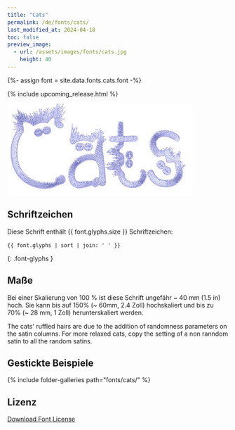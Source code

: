 ```yaml
---
title: "Cats"
permalink: /de/fonts/cats/
last_modified_at: 2024-04-18
toc: false
preview_image:
  - url: /assets/images/fonts/cats.jpg
    height: 40
---
```

{%- assign font = site.data.fonts.cats.font -%}

{% include upcoming_release.html %} 

![Cats](/assets/images/fonts/cats.jpg)
  
## Schriftzeichen

Diese Schrift enthält  {{ font.glyphs.size }} Schriftzeichen:

```
{{ font.glyphs | sort | join: ' ' }}
```
{: .font-glyphs }

## Maße

Bei einer Skalierung von 100 % ist diese Schrift ungefähr ~ 40 mm (1.5 in) hoch. Sie kann bis auf 150% (~ 60mm, 2.4 Zoll) hochskaliert und bis zu 70% (~ 28 mm, 1 Zoll) herunterskaliert werden.



The cats' ruffled hairs are due to the addition of randomness parameters on the satin columns. For more relaxed cats, copy the setting of a non  ranndom satin  to all the random satins.

## Gestickte Beispiele


{% include folder-galleries path="fonts/cats/" %}


## Lizenz
  [Download Font License](https://github.com/inkstitch/inkstitch/tree/main/fonts/cats/LICENSE)
